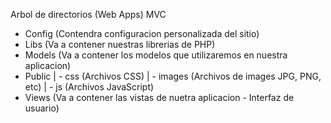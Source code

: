 Arbol de directorios (Web Apps) MVC

- Config (Contendra configuracion personalizada del sitio)
- Libs (Va a contener nuestras librerias de PHP)
- Models (Va a contener los modelos que utilizaremos en nuestra aplicacion)
- Public
  | - css (Archivos CSS)
  | - images (Archivos de images JPG, PNG, etc)
  | - js (Archivos JavaScript)
- Views (Va a contener las vistas de nuetra aplicacion - Interfaz de usuario)
